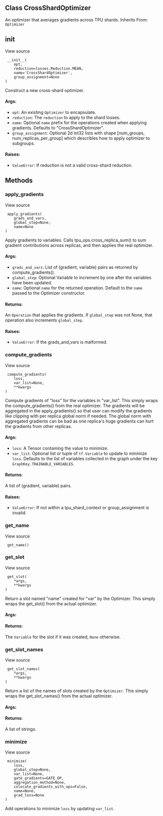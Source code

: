 ## Class CrossShardOptimizer
An optimizer that averages gradients across TPU shards.
Inherits From: `Optimizer`
## __init__
View source

```
 __init__(
    opt,
    reduction=losses.Reduction.MEAN,
    name='CrossShardOptimizer',
    group_assignment=None
)
```
Construct a new cross-shard optimizer.
#### Args:
- `opt`: An existing `Optimizer` to encapsulate.
- `reduction`: The `reduction` to apply to the shard losses.
- `name`: Optional `name` prefix for the operations created when applying gradients. Defaults to "CrossShardOptimizer".
- `group_assignment`: Optional 2d int32 lists with shape [num_groups, num_replicas_per_group] which describles how to apply optimizer to subgroups.
#### Raises:
- `ValueError`: If reduction is not a valid cross-shard reduction.
## Methods
### apply_gradients
View source

```
 apply_gradients(
    grads_and_vars,
    global_step=None,
    name=None
)
```
Apply gradients to variables.
Calls tpu_ops.cross_replica_sum() to sum gradient contributions across replicas, and then applies the real optimizer.
#### Args:
- `grads_and_vars`: List of (gradient, variable) pairs as returned by compute_gradients().
- `global_step`: Optional Variable to increment by one after the variables have been updated.
- `name`: Optional `name` for the returned operation. Default to the `name` passed to the Optimizer constructor.
#### Returns:
An `Operation` that applies the gradients. If `global_step` was not None, that operation also increments `global_step`.
#### Raises:
- `ValueError`: If the grads_and_vars is malformed.
### compute_gradients
View source

```
 compute_gradients(
    loss,
    var_list=None,
    **kwargs
)
```
Compute gradients of "loss" for the variables in "var_list".
This simply wraps the compute_gradients() from the real optimizer. The gradients will be aggregated in the apply_gradients() so that user can modify the gradients like clipping with per replica global norm if needed. The global norm with aggregated gradients can be bad as one replica's huge gradients can hurt the gradients from other replicas.
#### Args:
- `loss`: A Tensor containing the value to minimize.
- `var_list`: Optional list or tuple of `tf.Variable` to update to minimize `loss`. Defaults to the list of variables collected in the graph under the key `GraphKey.TRAINABLE_VARIABLES`.
#### Returns:
A list of (gradient, variable) pairs.
#### Raises:
- `ValueError`: If not within a tpu_shard_context or group_assignment is invalid.
### get_name
View source

```
 get_name()
```
### get_slot
View source

```
 get_slot(
    *args,
    **kwargs
)
```
Return a slot named "name" created for "var" by the Optimizer.
This simply wraps the get_slot() from the actual optimizer.
#### Args:
#### Returns:
The `Variable` for the slot if it was created, `None` otherwise.
### get_slot_names
View source

```
 get_slot_names(
    *args,
    **kwargs
)
```
Return a list of the names of slots created by the `Optimizer`.
This simply wraps the get_slot_names() from the actual optimizer.
#### Args:
#### Returns:
A list of strings.
### minimize
View source

```
 minimize(
    loss,
    global_step=None,
    var_list=None,
    gate_gradients=GATE_OP,
    aggregation_method=None,
    colocate_gradients_with_ops=False,
    name=None,
    grad_loss=None
)
```
Add operations to minimize `loss` by updating `var_list`.
